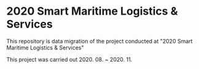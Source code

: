 # 2020 Smart Maritime Logistics & Services

This repository is data migration of the project conducted at "2020 Smart Maritime Logistics & Services"

This project was carried out 2020. 08. ~ 2020. 11.
